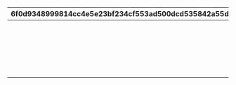 |6f0d9348999814cc4e5e23bf234cf553ad500dcd535842a55dc542fee0f0abb6|5364fbca98dcea7bbe047450df9bdbe64209f2801c7033489c5dc3e3699e331a|39827bf3dfb8282ef9e629c580996f744990f1dbb5a4a54e159bb0b7b6c31492|4eec6a662c433cf814f107f4ec51a822e944b41ac643d0413943017194fece98|44fa1381e347f6890ec6842d0e6dfdc1baddd82b936ac3cd87afde6e7d2653b4|080734678fcea9c92090d90786fdd55944c8387a748149be4de06300c86726ef|
| --- | --- | --- | --- | --- | --- |
||180701||vo_cmn_180811_mypage_004|vo_cmn_180711_mypage_001||
||180801||vo_cmn_180811_mypage_004|vo_cmn_180811_mypage_001|vo_cmn_180811_mypage_007|
||180901||vo_cmn_180911_mypage_004|vo_cmn_180911_mypage_001||
||181001||vo_cmn_181011_mypage_004|vo_cmn_181011_mypage_001||
||181101||vo_cmn_181111_mypage_004|vo_cmn_181111_mypage_001||